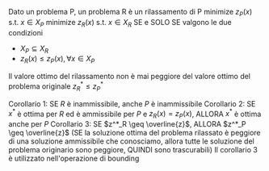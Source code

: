 Dato un problema P, un problema R è un rilassamento di P
minimize $z_P(x)$ s.t. $x \in X_P$
minimize $z_R(x)$ s.t. $x \in X_R$
SE e SOLO SE valgono le due condizioni
- $X_P \subseteq X_R$
- $z_R(x) \leq z_P(x), \forall x \in X_P$

Il valore ottimo del rilassamento non è mai peggiore del valore ottimo del problema originale
$z^*_R \leq z^*_P$

Corollario 1: SE $R$ è inammissibile, anche $P$ è inammissibile
Corollario 2: SE $x^*$ è ottima per $R$ ed è ammissibile per $P$ e $z_R(x)=z_P(x)$, ALLORA $x^*$ è ottima anche per $P$
Corollario 3: SE $z^*_R \geq \overline{z}$, ALLORA $z^*_P \geq \overline{z}$ (SE la soluzione ottima del problema rilassato è peggiore di una soluzione ammissibile che conosciamo, allora tutte le soluzione del problema originario sono peggiore, QUINDI sono trascurabili)
Il corollario 3 è utilizzato nell'operazione di bounding